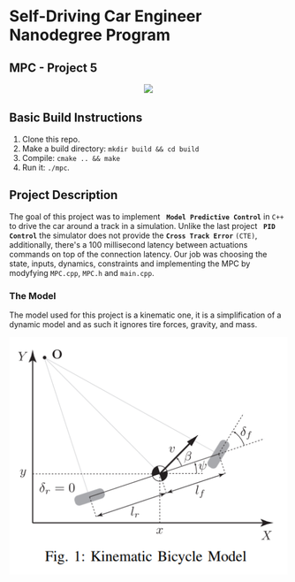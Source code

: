 # Self-Driving Car Engineer Nanodegree Program
## MPC - Project 5

<p align="center">
    <img src="./imgs/mpc.gif" width="600">
</p>

## Basic Build Instructions

1. Clone this repo.
2. Make a build directory: `mkdir build && cd build`
3. Compile: `cmake .. && make`
4. Run it: `./mpc`.

## Project Description

The goal of this project was to implement **` Model Predictive Control`** in `C++` to drive the car around a track in a simulation. Unlike the last project **` PID Control`** the simulator does not provide the **`Cross Track Error`** `(CTE)`, additionally, there's a 100 millisecond latency between actuations commands on top of the connection latency. Our job was choosing the state, inputs, dynamics, constraints and implementing the MPC by modyfying `MPC.cpp`, `MPC.h` and `main.cpp`.

### The Model

The model used for this project is a kinematic one, it is a simplification of a dynamic model and as such it ignores tire forces, gravity, and mass. 

<p align="center">
    <img src="./imgs/model.png" width="600">
</p>
